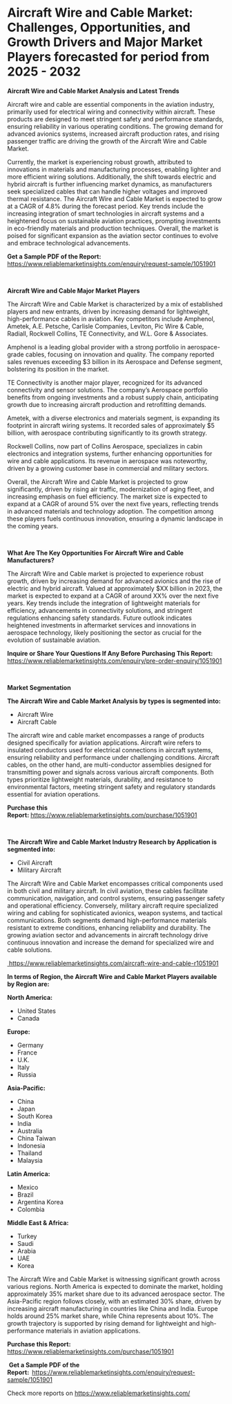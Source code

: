 <p><h1>Aircraft Wire and Cable Market: Challenges, Opportunities, and Growth Drivers and Major Market Players forecasted for period from 2025 - 2032</h1></p><p><strong>Aircraft Wire and Cable Market Analysis and Latest Trends</strong></p>
<p><p>Aircraft wire and cable are essential components in the aviation industry, primarily used for electrical wiring and connectivity within aircraft. These products are designed to meet stringent safety and performance standards, ensuring reliability in various operating conditions. The growing demand for advanced avionics systems, increased aircraft production rates, and rising passenger traffic are driving the growth of the Aircraft Wire and Cable Market.</p><p>Currently, the market is experiencing robust growth, attributed to innovations in materials and manufacturing processes, enabling lighter and more efficient wiring solutions. Additionally, the shift towards electric and hybrid aircraft is further influencing market dynamics, as manufacturers seek specialized cables that can handle higher voltages and improved thermal resistance. The Aircraft Wire and Cable Market is expected to grow at a CAGR of 4.8% during the forecast period. Key trends include the increasing integration of smart technologies in aircraft systems and a heightened focus on sustainable aviation practices, prompting investments in eco-friendly materials and production techniques. Overall, the market is poised for significant expansion as the aviation sector continues to evolve and embrace technological advancements.</p></p>
<p><strong>Get a Sample PDF of the Report:&nbsp;</strong> <a href="https://www.reliablemarketinsights.com/enquiry/request-sample/1051901?utm_campaign=1937&utm_medium=2&utm_source=Github&utm_content=ia&utm_term=12022025&utm_id=aircraft-wire-and-cable">https://www.reliablemarketinsights.com/enquiry/request-sample/1051901</a></p>
<p>&nbsp;</p>
<p><strong>Aircraft Wire and Cable Major Market Players</strong></p>
<p><p>The Aircraft Wire and Cable Market is characterized by a mix of established players and new entrants, driven by increasing demand for lightweight, high-performance cables in aviation. Key competitors include Amphenol, Ametek, A.E. Petsche, Carlisle Companies, Leviton, Pic Wire & Cable, Radiall, Rockwell Collins, TE Connectivity, and W.L. Gore & Associates.</p><p>Amphenol is a leading global provider with a strong portfolio in aerospace-grade cables, focusing on innovation and quality. The company reported sales revenues exceeding $3 billion in its Aerospace and Defense segment, bolstering its position in the market.</p><p>TE Connectivity is another major player, recognized for its advanced connectivity and sensor solutions. The company’s Aerospace portfolio benefits from ongoing investments and a robust supply chain, anticipating growth due to increasing aircraft production and retrofitting demands.</p><p>Ametek, with a diverse electronics and materials segment, is expanding its footprint in aircraft wiring systems. It recorded sales of approximately $5 billion, with aerospace contributing significantly to its growth strategy.</p><p>Rockwell Collins, now part of Collins Aerospace, specializes in cabin electronics and integration systems, further enhancing opportunities for wire and cable applications. Its revenue in aerospace was noteworthy, driven by a growing customer base in commercial and military sectors.</p><p>Overall, the Aircraft Wire and Cable Market is projected to grow significantly, driven by rising air traffic, modernization of aging fleet, and increasing emphasis on fuel efficiency. The market size is expected to expand at a CAGR of around 5% over the next five years, reflecting trends in advanced materials and technology adoption. The competition among these players fuels continuous innovation, ensuring a dynamic landscape in the coming years.</p></p>
<p>&nbsp;</p>
<p><strong>What Are The Key Opportunities For Aircraft Wire and Cable Manufacturers?</strong></p>
<p><p>The Aircraft Wire and Cable market is projected to experience robust growth, driven by increasing demand for advanced avionics and the rise of electric and hybrid aircraft. Valued at approximately $XX billion in 2023, the market is expected to expand at a CAGR of around XX% over the next five years. Key trends include the integration of lightweight materials for efficiency, advancements in connectivity solutions, and stringent regulations enhancing safety standards. Future outlook indicates heightened investments in aftermarket services and innovations in aerospace technology, likely positioning the sector as crucial for the evolution of sustainable aviation.</p></p>
<p><strong>Inquire or Share Your Questions If Any Before Purchasing This Report:</strong> <a href="https://www.reliablemarketinsights.com/enquiry/pre-order-enquiry/1051901?utm_campaign=1937&utm_medium=2&utm_source=Github&utm_content=ia&utm_term=12022025&utm_id=aircraft-wire-and-cable">https://www.reliablemarketinsights.com/enquiry/pre-order-enquiry/1051901</a></p>
<p>&nbsp;</p>
<p><strong>Market Segmentation</strong></p>
<p><strong>The Aircraft Wire and Cable Market Analysis by types is segmented into:</strong></p>
<p><ul><li>Aircraft Wire</li><li>Aircraft Cable</li></ul></p>
<p><p>The aircraft wire and cable market encompasses a range of products designed specifically for aviation applications. Aircraft wire refers to insulated conductors used for electrical connections in aircraft systems, ensuring reliability and performance under challenging conditions. Aircraft cables, on the other hand, are multi-conductor assemblies designed for transmitting power and signals across various aircraft components. Both types prioritize lightweight materials, durability, and resistance to environmental factors, meeting stringent safety and regulatory standards essential for aviation operations.</p></p>
<p><strong>Purchase this Report:&nbsp;</strong><a href="https://www.reliablemarketinsights.com/purchase/1051901?utm_campaign=1937&utm_medium=2&utm_source=Github&utm_content=ia&utm_term=12022025&utm_id=aircraft-wire-and-cable">https://www.reliablemarketinsights.com/purchase/1051901</a></p>
<p>&nbsp;</p>
<p><strong>The Aircraft Wire and Cable Market Industry Research by Application is segmented into:</strong></p>
<p><ul><li>Civil Aircraft</li><li>Military Aircraft</li></ul></p>
<p><p>The Aircraft Wire and Cable Market encompasses critical components used in both civil and military aircraft. In civil aviation, these cables facilitate communication, navigation, and control systems, ensuring passenger safety and operational efficiency. Conversely, military aircraft require specialized wiring and cabling for sophisticated avionics, weapon systems, and tactical communications. Both segments demand high-performance materials resistant to extreme conditions, enhancing reliability and durability. The growing aviation sector and advancements in aircraft technology drive continuous innovation and increase the demand for specialized wire and cable solutions.</p></p>
<p><a href="https://www.reliablemarketinsights.com/aircraft-wire-and-cable-r1051901?utm_campaign=1937&utm_medium=2&utm_source=Github&utm_content=ia&utm_term=12022025&utm_id=aircraft-wire-and-cable">&nbsp;https://www.reliablemarketinsights.com/aircraft-wire-and-cable-r1051901</a></p>
<p><strong>In terms of Region, the Aircraft Wire and Cable Market Players available by Region are:</strong></p>
<p>
    <p> <strong> North America: </strong>
        <ul>
            <li>United States</li>
            <li>Canada</li>
        </ul>
        </p> 
    <p> <strong> Europe: </strong>
        <ul>
            <li>Germany</li>
            <li>France</li>
            <li>U.K.</li>
            <li>Italy</li>
            <li>Russia</li>
        </ul>
        </p> 
    <p> <strong> Asia-Pacific: </strong>
        <ul>
            <li>China</li>
            <li>Japan</li>
            <li>South Korea</li>
            <li>India</li>
            <li>Australia</li>
            <li>China Taiwan</li>
            <li>Indonesia</li>
            <li>Thailand</li>
            <li>Malaysia</li>
        </ul>
        </p> 
    <p> <strong> Latin America: </strong>
        <ul>
            <li>Mexico</li>
            <li>Brazil</li>
            <li>Argentina Korea</li>
            <li>Colombia</li>
        </ul>
        </p> 
    <p> <strong> Middle East & Africa: </strong>
        <ul>
            <li>Turkey</li>
            <li>Saudi</li>
            <li>Arabia</li>
            <li>UAE</li>
            <li>Korea</li>
        </ul>
    </p>
    </p>
<p><p>The Aircraft Wire and Cable Market is witnessing significant growth across various regions. North America is expected to dominate the market, holding approximately 35% market share due to its advanced aerospace sector. The Asia-Pacific region follows closely, with an estimated 30% share, driven by increasing aircraft manufacturing in countries like China and India. Europe holds around 25% market share, while China represents about 10%. The growth trajectory is supported by rising demand for lightweight and high-performance materials in aviation applications.</p></p>
<p><strong>Purchase this Report: </strong><a href="https://www.reliablemarketinsights.com/purchase/1051901?utm_campaign=1937&utm_medium=2&utm_source=Github&utm_content=ia&utm_term=12022025&utm_id=aircraft-wire-and-cable">https://www.reliablemarketinsights.com/purchase/1051901</a></p>
<p>&nbsp;<strong>Get a Sample PDF of the Report:&nbsp;&nbsp;</strong><a href="https://www.reliablemarketinsights.com/enquiry/request-sample/1051901?utm_campaign=1937&utm_medium=2&utm_source=Github&utm_content=ia&utm_term=12022025&utm_id=aircraft-wire-and-cable">https://www.reliablemarketinsights.com/enquiry/request-sample/1051901</a></p>
<p><strong></strong></p>
<p>Check more reports on <a href="https://www.reliablemarketinsights.com/?utm_campaign=1937&utm_medium=2&utm_source=Github&utm_content=ia&utm_term=12022025&utm_id=aircraft-wire-and-cable">https://www.reliablemarketinsights.com/</a></p>